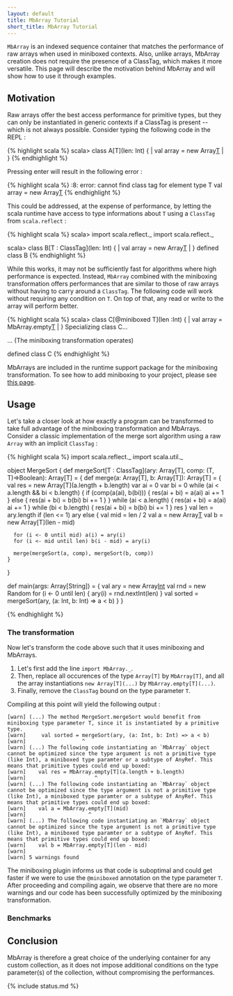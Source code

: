 ```yaml
---
layout: default
title: MbArray Tutorial
short_title: MbArray Tutorial
---
```


`MbArray` is an indexed sequence container that matches the performance of raw arrays when used in miniboxed contexts. Also, unlike arrays, MbArray creation does not require the presence of a ClassTag, which makes it more versatile. This page will describe the motivation behind MbArray and will show how to use it through examples. 

## Motivation

Raw arrays offer the best access performance for primitive types, but they can only be instantiated in generic contexts if a ClassTag is present -- which is not always possible. Consider typing the following code in the REPL :

{% highlight scala %}
scala> class A[T](len: Int) {
     |   val array = new Array[T](len)
     | }
{% endhighlight %}

Pressing enter will result in the following error :

{% highlight scala %}
<console>:8: error: cannot find class tag for element type T
       val array = new Array[T](len)
{% endhighlight %}

This could be addressed, at the expense of performance, by letting the scala runtime have access to type informations about `T` using a `ClassTag` from `scala.reflect` : 

{% highlight scala %}
scala> import scala.reflect._
import scala.reflect._

scala> class B[T : ClassTag](len: Int) {
     |   val array = new Array[T](len)
     | }
defined class B
{% endhighlight %}

While this works, it may not be sufficiently fast for algorithms where high performance is expected. Instead, `MbArray` combined with the miniboxing transformation offers performances that are similar to those of raw arrays without having to carry around a `ClassTag`. The following code will work without requiring any condition on `T`. On top of that, any read or write to the array will perform better.

{% highlight scala %}
scala> class C[@miniboxed T](len :Int) {
     |   val array = MbArray.empty[T](len)
     | }
Specializing class C...

  ... (The miniboxing transformation operates)

defined class C
{% endhighlight %}

MbArrays are included in the runtime support package for the miniboxing transformation. To see how to add miniboxing to your project, please see [this page](example.html).

## Usage

Let's take a closer look at how exactly a program can be transformed to take full advantage of the miniboxing transformation and MbArrays. Consider a classic implementation of the merge sort algorithm using a raw `Array` with an implicit `ClassTag` :

{% highlight scala %}
import scala.reflect._
import scala.util._

object MergeSort {
  def mergeSort[T : ClassTag](ary: Array[T], comp: (T, T)=>Boolean): Array[T] = {
    def merge(a: Array[T], b: Array[T]): Array[T] = {
      val res = new Array[T](a.length + b.length)
      var ai = 0
      var bi = 0
      while (ai < a.length && bi < b.length) {
        if (comp(a(ai), b(bi))) {
          res(ai + bi) = a(ai)
          ai += 1
	} else {
          res(ai + bi) = b(bi)
          bi += 1
	}
      }
      while (ai < a.length) {
        res(ai + bi) = a(ai)
        ai += 1
      }
      while (bi < b.length) {
        res(ai + bi) = b(bi)
        bi += 1
      }
      res
    }
    val len = ary.length
    if (len <= 1) ary
    else {
      val mid = len / 2
      val a = new Array[T](mid)
      val b = new Array[T](len - mid)
	  
      for (i <- 0 until mid) a(i) = ary(i)
      for (i <- mid until len) b(i - mid) = ary(i)
	  
      merge(mergeSort(a, comp), mergeSort(b, comp))
    }
  }
  
  def main(args: Array[String]) = {
    val ary = new Array[Int](50)
    val rnd = new Random
    for (i <- 0 until len) {
      ary(i) = rnd.nextInt(len)
    }
    val sorted = mergeSort(ary, (a: Int, b: Int) => a < b)
  }
}
  
{% endhighlight %}

### The transformation

Now let's transform the code above such that it uses miniboxing and MbArrays. 

1. Let's first add the line `import MbArray._`.
2. Then, replace all occurences of the type `Array[T]` by `MbArray[T]`, and all the array instantiations `new Array[T](...)` by `MbArray.empty[T](...)`. 
3. Finally, remove the `ClassTag` bound on the type parameter `T`.

Compiling at this point will yield the following output :

```
[warn] (...) The method MergeSort.mergeSort would benefit from miniboxing type parameter T, since it is instantiated by a primitive type.
[warn]     val sorted = mergeSort(ary, (a: Int, b: Int) => a < b)
[warn]                  ^
[warn] (...) The following code instantiating an `MbArray` object cannot be optimized since the type argument is not a primitive type (like Int), a miniboxed type paramter or a subtype of AnyRef. This means that primitive types could end up boxed:
[warn]    val res = MbArray.empty[T](a.length + b.length)
[warn]                      ^
[warn] (...) The following code instantiating an `MbArray` object cannot be optimized since the type argument is not a primitive type (like Int), a miniboxed type paramter or a subtype of AnyRef. This means that primitive types could end up boxed:
[warn]    val a = MbArray.empty[T](mid)
[warn]                    ^
[warn] (...) The following code instantiating an `MbArray` object cannot be optimized since the type argument is not a primitive type (like Int), a miniboxed type paramter or a subtype of AnyRef. This means that primitive types could end up boxed:
[warn]    val b = MbArray.empty[T](len - mid)
[warn]                    ^
[warn] 5 warnings found
```
 
The miniboxing plugin informs us that code is suboptimal and could get faster if we were to use the `@miniboxed` annotation on the type parameter `T`. After proceeding and compiling again, we observe that there are no more warnings and our code has been successfully optimized by the miniboxing transformation.

### Benchmarks

## Conclusion

MbArray is therefore a great choice of the underlying container for any custom collection, as it does not impose additional conditions on the type parameter(s) of the collection, without compromising the performances.

{% include status.md %}
